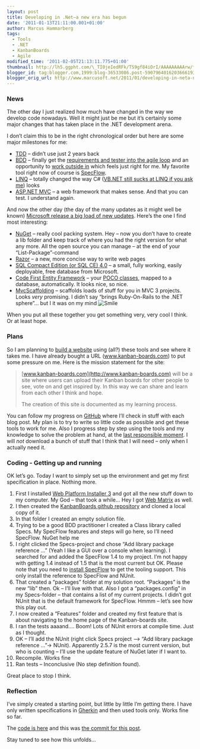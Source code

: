 ```yaml
---
layout: post
title: Developing in .Net–a new era has begun
date: '2011-01-13T21:11:00.001+01:00'
author: Marcus Hammarberg
tags:
  - Tools
  - .NET
  - KanbanBoards
  - Agile
modified_time: '2011-02-05T21:13:11.775+01:00'
thumbnail: http://lh5.ggpht.com/\_TI0jeIedRFk/TS9gf84iOrI/AAAAAAAAArw/fAKXyaQG_TQ/s72-c/wlEmoticon-smile%5B2%5D.png?imgmax=800
blogger_id: tag:blogger.com,1999:blog-36533086.post-5907964016203666193
blogger_orig_url: http://www.marcusoft.net/2011/01/developing-in-neta-new-era-has-begun.html
---
```



### News

The other day I just realized how much have changed in the way we
develop code nowadays. Well it might just be me but it’s certainly some
major changes that has taken place in the .NET development arena.

I don’t claim this to be in the right chronological order but here are
some major milestones for me:

-   <a href="http://en.wikipedia.org/wiki/Test-driven_development"
    target="_blank">TDD</a> – didn’t use just 2 years back
-   <a href="http://en.wikipedia.org/wiki/Behavior_Driven_Development"
    target="_blank">BDD</a> – finally get the <a
    href="http://www.marcusoft.net/2010/10/story-on-doing-outside-in-development.html"
    target="_blank">requirements and tester into the agile loop</a> and
    an opportunity to <a
    href="http://www.marcusoft.net/2010/10/story-on-doing-outside-in-development.html"
    target="_blank">work outside in</a> which feels just right for me.
    My favorite tool right now of course is
    <a href="http://www.specflow.org" target="_blank">SpecFlow</a>.
-   <a href="http://msdn.microsoft.com/en-us/netframework/aa904594"
    target="_blank">LINQ</a> – totally changed the way C#
    (<a href="http://www.marcusoft.net/2010/02/vbnet-considered-harmful.html"
    target="_blank">VB.NET still sucks at LINQ if you ask me</a>) looks
-   <a href="http://www.asp.net/mVC/" target="_blank">ASP.NET MVC</a> –
    a web framework that makes sense. And that you can test. I
    understand again.

And now the other day (the day of the many updates as it might well be
known) <a
href="http://weblogs.asp.net/scottgu/archive/2011/01/13/announcing-release-of-asp-net-mvc-3-iis-express-sql-ce-4-web-farm-framework-orchard-webmatrix.aspx"
target="_blank">Microsoft release a big load of new updates</a>. Here’s
the one I find most interesting:

-   <a href="http://nuget.codeplex.com/" target="_blank">NuGet</a> –
    really cool packing system. Hey – now you don’t have to create a lib
    folder and keep track of where you had the right version for what
    any more. All the open source you can manage – at the end of your
    “List-Package”-command
-   <a
    href="http://weblogs.asp.net/scottgu/archive/2010/07/02/introducing-razor.aspx"
    target="_blank">Razor</a> – a new, more concise way to write web
    pages
-   <a
    href="http://weblogs.asp.net/scottgu/archive/2011/01/11/vs-2010-sp1-and-sql-ce.aspx"
    target="_blank">SQL Compact Edition (or SQL CE) 4.0</a> – a small,
    fully working, easily deployable, free database from Microsoft.
-   <a
    href="http://weblogs.asp.net/scottgu/archive/2010/08/03/using-ef-code-first-with-an-existing-database.aspx"
    target="_blank">Code First Entity Framework</a> – your
    <a href="http://stackoverflow.com/questions/250001/define-poco"
    target="_blank">POCO classes</a>, mapped to a database,
    automatically. It looks nice, so nice.
-   [MvcScaffolding](http://blog.stevensanderson.com/2011/01/13/scaffold-your-aspnet-mvc-3-project-with-the-mvcscaffolding-package/)
    – scaffolds loads of stuff for you in MVC 3 projects. Looks *very*
    promising. I didn’t say “brings Ruby-On-Rails to the .NET sphere”...
    but I it was on my mind <img
    src="http://lh5.ggpht.com/_TI0jeIedRFk/TS9gf84iOrI/AAAAAAAAArw/fAKXyaQG_TQ/wlEmoticon-smile%5B2%5D.png?imgmax=800"
    class="wlEmoticon wlEmoticon-smile"
    style="border-bottom-style: none; border-right-style: none; border-top-style: none; border-left-style: none"
    alt="Smile" />

When you put all these together you get something very, very cool I
think. Or at least hope.

### Plans

So I am planning to
<a href="https://github.com/marcusoftnet/KanbanBoards"
target="_blank">build a website</a> using (all?) these tools and see
where it takes me. I have already bought a URL
(<a href="http://www.kanban-boards.com"
target="_blank">www.kanban-boards.com</a>) to put some pressure on me.
Here is the mission statement for the site:

> [www.kanban-boards.com](http://www.kanban-boards.com) will be a site
> where users can upload their Kanban boards for other people to see,
> vote on and get inspired by. In this way we can share and learn from
> each other I think and hope.
>
> The creation of this site is documented as my learning process.

You can follow my progress on
<a href="https://github.com/marcusoftnet/KanbanBoards"
target="_blank">GitHub</a> where I’ll check in stuff with each blog
post. My plan is to try to write so little code as possible and get
these tools to work for me. Also I progress step by step using the tools
and my knowledge to solve the problem at hand, at the <a
href="http://availagility.co.uk/2010/04/06/defining-the-last-responsible-moment/"
target="_blank">last responsible moment</a>. I will *not* download a
bunch of stuff that I think that I will need – only when I actually need
it.



### Coding - Getting up and running

OK let’s go. Today I want to simply set up the environment and get my
first specification in place. Nothing more.

1.  First I installed <a
    href="http://www.microsoft.com/web/gallery/install.aspx?appsxml=&amp;appid=WebMatrix;MVC3"
    target="_blank">Web Platform Installer 3</a> and got all the new
    stuff down to my computer. My God – that took a while... Hey I got
    <a
    href="http://weblogs.asp.net/scottgu/archive/2010/07/06/introducing-webmatrix.aspx"
    target="_blank">Web Matrix</a> as well.
2.  I then created the
    <a href="https://github.com/marcusoftnet/KanbanBoards"
    target="_blank">KanbanBoards github repository</a> and cloned a
    local copy of it.
3.  In that folder I created an empty solution file.
4.  Trying to be a good BDD practitioner I created a Class library
    called Specs. My SpecFlow features and steps will go here, so I’ll
    need SpecFlow. NuGet help me
5.  I right clicked the Specs-project and chose “Add library package
    reference ...” (Yeah I like a GUI over a console when learning). I
    searched for and added the SpecFlow 1.4 to my project. I’m not happy
    with getting 1.4 instead of 1.5 that is the most current but OK.
   Please note that you need to
    <a href="http://www.specflow.org/downloads/installer.aspx"
    target="_blank">install SpecFlow</a> to get the tooling support.
    This only install the reference to SpecFlow and NUnit.
6.  That created a “packages” folder at my solution root. “Packages” is
    the new “lib” then. Ok – I’ll live with that.
    Also I got a “packages.config” in my Specs-folder – that contains a
    list of my current projects.
    I didn’t got NUnit that is the default framework for SpecFlow. Hmmm
    – let’s see how this play out.
7.  I now created a “Features” folder and created my first feature that
    is about navigating to the home page of the Kanban-boards site.
8.  I ran the tests aaaand.... Boom! Lots of NUnit errors at compile
    time. Just as I thought.
9.  OK – I’ll add the NUnit (right click Specs project –\> “Add library
    package reference ...”-\> NUnit). Apparently 2.5.7 is the most
    current version, but who is counting – I’ll use the update feature
    of NuGet later if I want to.
10. Recompile. Works fine
11. Ran tests – Inconclusive (No step definition found).

Great place to stop I think.

### Reflection

I’ve simply created a starting point, but little by little I’m getting
there. I have only written specifications in
<a href="https://github.com/aslakhellesoy/cucumber/wiki/gherkin"
target="_blank">Gherkin</a> and then used tools only. Works fine so far.

The [code is here](https://github.com/marcusoftnet/KanbanBoards) and
this was [the commit for this
post](https://github.com/marcusoftnet/KanbanBoards/commit/ca8c3dbc285c75d087e98f5f7b6595e558ce34c5).

Stay tuned to see how this unfolds...
